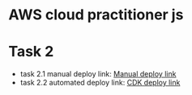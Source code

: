 # AWS cloud practitioner js

# Task 2

- task 2.1 manual deploy link: [Manual deploy link](d32in8atqg0wwg.cloudfront.net)
- task 2.2 automated deploy link: [CDK deploy link](d2aixu66jk4m3o.cloudfront.net)

